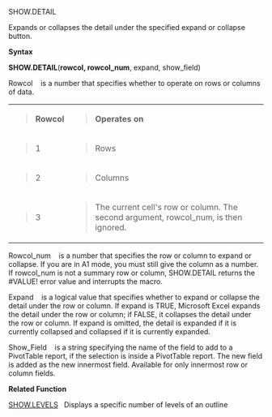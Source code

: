 SHOW.DETAIL

Expands or collapses the detail under the specified expand or collapse
button.

**Syntax**

**SHOW.DETAIL**(**rowcol, rowcol\_num**, expand, show\_field)

Rowcol    is a number that specifies whether to operate on rows or
columns of data.

<table>
<tbody>
<tr class="odd">
<td><blockquote>
<p><strong>Rowcol</strong></p>
</blockquote></td>
<td><blockquote>
<p><strong>Operates on</strong></p>
</blockquote></td>
</tr>
<tr class="even">
<td><blockquote>
<p>1</p>
</blockquote></td>
<td><blockquote>
<p>Rows</p>
</blockquote></td>
</tr>
<tr class="odd">
<td><blockquote>
<p>2</p>
</blockquote></td>
<td><blockquote>
<p>Columns</p>
</blockquote></td>
</tr>
<tr class="even">
<td><blockquote>
<p>3</p>
</blockquote></td>
<td><blockquote>
<p>The current cell's row or column. The second argument, rowcol_num, is then ignored.</p>
</blockquote></td>
</tr>
</tbody>
</table>

Rowcol\_num    is a number that specifies the row or column to expand or
collapse. If you are in A1 mode, you must still give the column as a
number. If rowcol\_num is not a summary row or column, SHOW.DETAIL
returns the \#VALUE\! error value and interrupts the macro.

Expand    is a logical value that specifies whether to expand or
collapse the detail under the row or column. If expand is TRUE,
Microsoft Excel expands the detail under the row or column; if FALSE, it
collapses the detail under the row or column. If expand is omitted, the
detail is expanded if it is currently collapsed and collapsed if it is
currently expanded.

Show\_Field    is a string specifying the name of the field to add to a
PivotTable report, if the selection is inside a PivotTable report. The
new field is added as the new innermost field. Available for only
innermost row or column fields.

**Related Function**

[SHOW.LEVELS](SHOW.LEVELS.md)   Displays a specific number of levels of an outline


